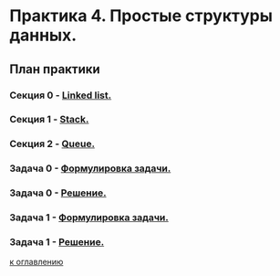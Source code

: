 # Практика 4. Простые структуры данных.

## План практики

### Секция 0 - [Linked list.](md/0.md)
### Секция 1 - [Stack.](md/1.md)
### Секция 2 - [Queue.](md/2.md)
### Задача 0 - [Формулировка задачи.](md/3.md)
### Задача 0 - [Решение.](md/4.md)
### Задача 1 - [Формулировка задачи.](md/5.md)
### Задача 1 - [Решение.](md/6.md)

[к оглавлению](../../TOC.md)
